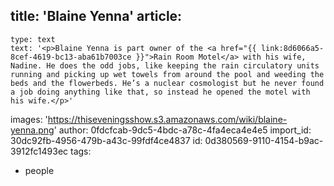 title: '​Blaine Yenna'
article:
  -
    type: text
    text: '<p>Blaine Yenna is part owner of the <a href="{{ link:8d6066a5-8cef-4619-bc13-aba61b7003ce }}">Rain Room Motel</a> with his wife, Nadine. He does the odd jobs, like keeping the rain circulatory units running and picking up wet towels from around the pool and weeding the beds and the flowerbeds. He’s a nuclear cosmologist but he never found a job doing anything like that, so instead he opened the motel with his wife.</p>'
images: 'https://thiseveningsshow.s3.amazonaws.com/wiki/blaine-yenna.png'
author: 0fdcfcab-9dc5-4bdc-a78c-4fa4eca4e4e5
import_id: 30dc92fb-4956-479b-a43c-99fdf4ce4837
id: 0d380569-9110-4154-b9ac-3912fc1493ec
tags:
  - people
